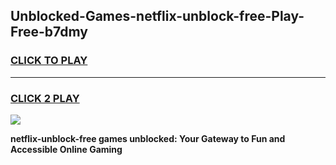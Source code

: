 
## Unblocked-Games-netflix-unblock-free-Play-Free-b7dmy
<h3>
<a href="https://premium76.site?title=netflix-unblock-free&ref=21A">CLICK TO PLAY</a></h3>
<hr>

<h3>
<a href="https://premium76.site?title=netflix-unblock-free&ref=21A">CLICK 2 PLAY</a>
  
</h3>

<a href="https://premium76.site?title=netflix-unblock-free&ref=21A"><img src="https://clearcache.store/games.png"></a>


**netflix-unblock-free games unblocked: Your Gateway to Fun and Accessible Online Gaming**

